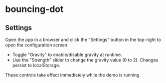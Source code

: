 # bouncing-dot

## Settings

Open the app in a browser and click the "Settings" button in the top-right to open the configuration screen.

- Toggle "Gravity" to enable/disable gravity at runtime.
- Use the "Strength" slider to change the gravity value (0 to 2). Changes persist to localStorage.

These controls take effect immediately while the demo is running.